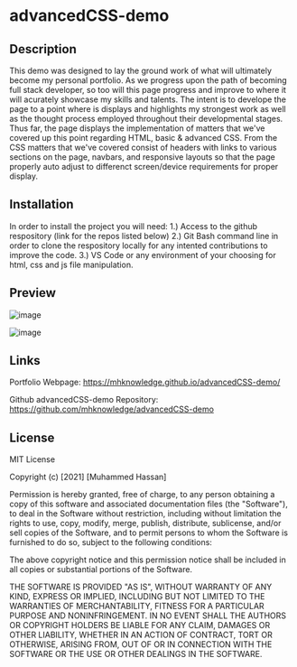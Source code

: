 # advancedCSS-demo

## Description

This demo was designed to lay the ground work of what will ultimately become my personal portfolio.  As we progress upon the path of becoming full stack developer, so too will this page progress and improve to where it will acurately showcase my skills and talents.  The intent is to develope the page to a point where is displays and highlights my strongest work as well as the thought process employed throughout their developmental stages.  Thus far, the page displays the implementation of matters that we've covered up this point regarding HTML, basic & advanced CSS.  From the CSS matters that we've covered consist of headers with links to various sections on the page, navbars, and responsive layouts so that the page properly auto adjust to differenct screen/device requirements for proper display.

## Installation

In order to install the project you will need:
1.) Access to the github respository (link for the repos listed below)
2.) Git Bash command line in order to clone the respository locally for any intented contributions to improve the code.
3.) VS Code or any environment of your choosing for html, css and js file manipulation.

## Preview 
![image](https://user-images.githubusercontent.com/79174643/111075246-7154cb80-84bd-11eb-87d8-29010d54f7bb.png)

![image](https://user-images.githubusercontent.com/79174643/111075280-a6f9b480-84bd-11eb-9a94-bc1ab1e62b60.png)


## Links
Portfolio Webpage: https://mhknowledge.github.io/advancedCSS-demo/

Github advancedCSS-demo Repository: https://github.com/mhknowledge/advancedCSS-demo

## License
MIT License

Copyright (c) [2021] [Muhammed Hassan]

Permission is hereby granted, free of charge, to any person obtaining a copy
of this software and associated documentation files (the "Software"), to deal
in the Software without restriction, including without limitation the rights
to use, copy, modify, merge, publish, distribute, sublicense, and/or sell
copies of the Software, and to permit persons to whom the Software is
furnished to do so, subject to the following conditions:

The above copyright notice and this permission notice shall be included in all
copies or substantial portions of the Software.

THE SOFTWARE IS PROVIDED "AS IS", WITHOUT WARRANTY OF ANY KIND, EXPRESS OR
IMPLIED, INCLUDING BUT NOT LIMITED TO THE WARRANTIES OF MERCHANTABILITY,
FITNESS FOR A PARTICULAR PURPOSE AND NONINFRINGEMENT. IN NO EVENT SHALL THE
AUTHORS OR COPYRIGHT HOLDERS BE LIABLE FOR ANY CLAIM, DAMAGES OR OTHER
LIABILITY, WHETHER IN AN ACTION OF CONTRACT, TORT OR OTHERWISE, ARISING FROM,
OUT OF OR IN CONNECTION WITH THE SOFTWARE OR THE USE OR OTHER DEALINGS IN THE
SOFTWARE.
